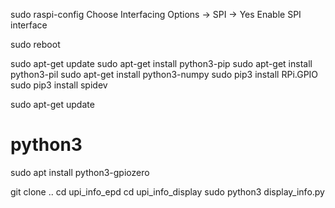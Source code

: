 sudo raspi-config
Choose Interfacing Options -> SPI -> Yes Enable SPI interface

sudo reboot

sudo apt-get update
sudo apt-get install python3-pip
sudo apt-get install python3-pil
sudo apt-get install python3-numpy
sudo pip3 install RPi.GPIO
sudo pip3 install spidev

sudo apt-get update
# python3
sudo apt install python3-gpiozero

git clone ..
cd upi_info_epd
cd upi_info_display
sudo python3  display_info.py

